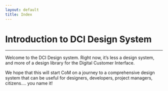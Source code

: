```yaml
---
layout: default
title: Index
---
```

# Introduction to DCI Design System
---

Welcome to the DCI Design system. Right now, it’s less a design system, and more of a design library for the Digital Customer Interface. 

We hope that this will start CoM on a journey to a comprehensive design system that can be useful for designers, developers, project managers, citizens…. you name it!
